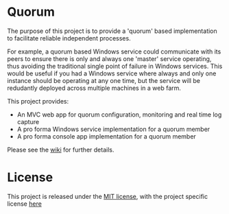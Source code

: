 # Quorum
The purpose of this project is to provide a 'quorum' based implementation to facilitate reliable independent processes. 

For example, a quorum based Windows service could communicate with its peers to ensure there is only and always one 'master' service operating, thus avoiding the traditional single point of failure in Windows services. This would be useful if you had a Windows service where always and only one instance should be operating at any one time, but the service will be redudantly deployed across multiple machines in a web farm.

This project provides:

* An MVC web app for quorum configuration, monitoring and real time log capture
* A pro forma Windows service implementation for a quorum member
* A pro forma console app implementation for a quorum member

Please see the [wiki](https://github.com/afgbeveridge/Quorum/wiki) for further details.

# License
This project is released under the [MIT license](https://opensource.org/licenses/MIT), with the project specific license [here](https://github.com/afgbeveridge/Quorum/blob/master/license.md)
